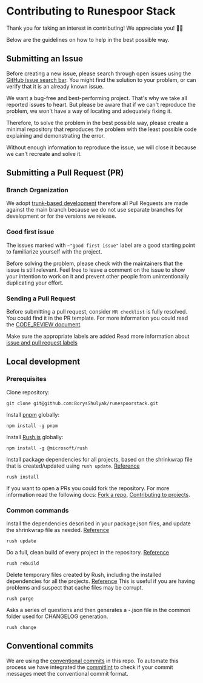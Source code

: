 # Contributing to Runespoor Stack

Thank you for taking an interest in contributing! We appreciate you! 🫶🏽

Below are the guidelines on how to help in the best possible way.

## Submitting an Issue

Before creating a new issue, please search through open issues using the
[GitHub issue search bar](https://docs.github.com/en/issues/tracking-your-work-with-issues/filtering-and-searching-issues-and-pull-requests).
You might find the solution to your problem, or can verify that it is an already known issue.

We want a bug-free and best-performing project. That's why we take all reported issues to heart. But please be aware
that if we can't reproduce the problem, we won't have a way of locating and adequately fixing it.

Therefore, to solve the problem in the best possible way, please create a minimal repository that reproduces the
problem with the least possible code explaining and demonstrating the error.

Without enough information to reproduce the issue, we will close it because we can't recreate and solve it.

## Submitting a Pull Request (PR)

### Branch Organization

We adopt [trunk-based development](https://trunkbaseddevelopment.com/) therefore all Pull Requests are made against the
main branch because we do not use separate branches for development or for the versions we release.

### Good first issue

The issues marked with `~"good first issue"` label are a good starting point to familiarize yourself with the project.

Before solving the problem, please check with the maintainers that the issue is still relevant. Feel free to leave a
comment on the issue to show your intention to work on it and prevent other people from unintentionally duplicating
your effort.

### Sending a Pull Request

Before submitting a pull request, consider `MR checklist` is fully resolved. You could find it in the PR template. For
more information you could read the [CODE_REVIEW document](https://github.com/BorysShulyak/runespoorstack/blob/main/documentation/CODE_REVIEW.md).

Make sure the appropriate labels are added Read more information about [issue and pull request labels](https://github.com/BorysShulyak/runespoorstack/blob/main/documentation/LABELS.md)

## Local development

### Prerequisites

Clone repository:

```shell
git clone git@github.com:BorysShulyak/runespoorstack.git
```

Install [pnpm](https://pnpm.io/) globally:

```shell
npm install -g pnpm
```

Install [Rush.js](https://rushjs.io/) globally:

```shell
npm install -g @microsoft/rush
```

Install package dependencies for all projects, based on the shrinkwrap file that is created/updated using `rush update`. [Reference](https://rushjs.io/pages/commands/rush_install/)

```shell
rush install
```

If you want to open a PRs you could fork the repository. For more information read the following docs:
[Fork a repo](https://docs.github.com/en/get-started/quickstart/fork-a-repo),
[Contributing to projects](https://docs.github.com/en/get-started/quickstart/contributing-to-projects).

### Common commands

Install the dependencies described in your package.json files, and update the shrinkwrap file as needed. [Reference](https://rushjs.io/pages/commands/rush_update/)

```shell
rush update
```

Do a full, clean build of every project in the repository. [Reference](https://rushjs.io/pages/commands/rush_rebuild/)

```shell
rush rebuild
```

Delete temporary files created by Rush, including the installed dependencies for all the projects. [Reference](https://rushjs.io/pages/commands/rush_purge/)
This is useful if you are having problems and suspect that cache files may be corrupt.

```shell
rush purge
```

Asks a series of questions and then generates a <branchname>-<timestamp>.json file in the common folder used for CHANGELOG generation.
```shell
rush change
```

## Conventional commits

We are using the [conventional commits](https://www.conventionalcommits.org/en/v1.0.0/) in this repo. To automate this
process we have integrated the [commitlint](https://github.com/conventional-changelog/commitlint) to check if your
commit messages meet the conventional commit format.

<!-- Running the `commit` command would ask you a few questions to generate the commit message following the next rules of
`@commitlint/config-conventional`. [Read more.](https://github.com/conventional-changelog/commitlint/tree/master/@commitlint/config-conventional). -->